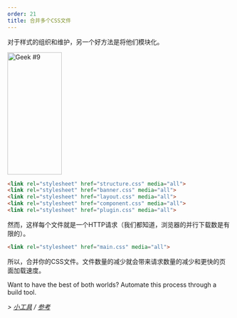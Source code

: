 ```yaml
---
order: 21
title: 合并多个CSS文件
---
```


对于样式的组织和维护，另一个好方法是将他们模块化。

<div class="img-right">
  <img id="geek-9" class="icos-geek" src="http://browserdiet.com/en/assets/img/9.png" alt="Geek #9" width="122" height="275" />
</div>

```html
<link rel="stylesheet" href="structure.css" media="all">
<link rel="stylesheet" href="banner.css" media="all">
<link rel="stylesheet" href="layout.css" media="all">
<link rel="stylesheet" href="component.css" media="all">
<link rel="stylesheet" href="plugin.css" media="all">
```

然而，这样每个文件就是一个HTTP请求（我们都知道，浏览器的并行下载数是有限的）。

```html
<link rel="stylesheet" href="main.css" media="all">
```

所以，合并你的CSS文件。文件数量的减少就会带来请求数量的减少和更快的页面加载速度。

Want to have the best of both worlds? Automate this process through a build tool.

*> [小工具](https://github.com/zenorocha/browser-diet/wiki/Tools#combining-multiple-css-files) / [参考](https://github.com/zenorocha/browser-diet/wiki/References#combining-multiple-css-files)*
